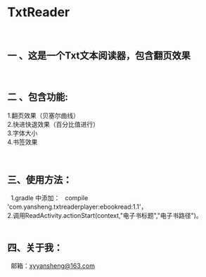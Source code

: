 # TxtReader

 
## 一 、这是一个Txt文本阅读器，包含翻页效果
 
## 二 、包含功能:
1.翻页效果（贝塞尔曲线）<br> 
2.快进快退效果（百分比值进行）<br> 
3.字体大小<br> 
4.书签效果<br> 

 
## 三、使用方法：
 
1.gradle 中添加：    compile 'com.yansheng.txtreaderplayer:ebookread:1.1'，<br> 
2.调用ReadActivity.actionStart(context,"电子书标题","电子书路径")。<br> 
 
## 四、关于我：
  邮箱：xyyansheng@163.com<br> 
